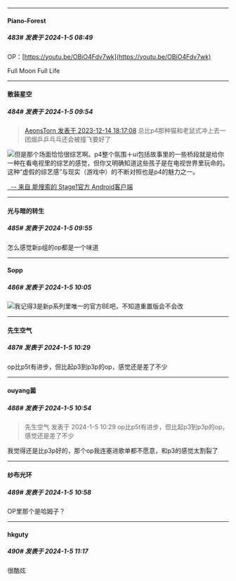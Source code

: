 
*****

####  Piano-Forest  
##### 483#       发表于 2024-1-5 08:49

OP：[https://youtu.be/OBiO4Fdv7wk](https://youtu.be/OBiO4Fdv7wk)

Full Moon Full Life


*****

####  散装星空  
##### 484#       发表于 2024-1-5 09:54

<blockquote><a href="httphttps://bbs.saraba1st.com/2b/forum.php?mod=redirect&amp;goto=findpost&amp;pid=63328631&amp;ptid=2138920" target="_blank">AeonsTorn 发表于 2023-12-14 18:17:08</a>
总比p4那种猫和老鼠式冲上去一团烟乒乒乓乓还会被撞飞要好了</blockquote><img src="https://static.saraba1st.com/image/smiley/face2017/037.png" referrerpolicy="no-referrer">但是那个场面恰恰很综艺啊。p4整个氛围＋ui包括故事里的一些桥段就是给你一种在看电视里的综艺的感觉，但你又明确知道这些孩子是在电视世界里玩命的。这种“虚假的综艺感”与现实（游戏中）的不断对照也是p4的魅力之一。

[  -- 来自 能搜索的 Stage1官方 Android客户端](https://www.coolapk.com/apk/140634)

*****

####  光与暗的转生  
##### 485#       发表于 2024-1-5 09:55

怎么感觉新p组的op都是一个味道


*****

####  Sopp  
##### 486#       发表于 2024-1-5 10:05

<img src="https://static.saraba1st.com/image/smiley/face2017/013.png" referrerpolicy="no-referrer">我记得3是新p系列里唯一的官方BE吧，不知道重置版会不会改


*****

####  先生空气  
##### 487#       发表于 2024-1-5 10:29

op比p5t有进步，但比起p3到p3p的op，感觉还是差了不少


*****

####  ouyang菌  
##### 488#       发表于 2024-1-5 10:54

<blockquote>先生空气 发表于 2024-1-5 10:29
op比p5t有进步，但比起p3到p3p的op，感觉还是差了不少</blockquote>
我觉得还是比p3p好的，那个op我连塞进歌单都不愿意，和p3的感觉太割裂了

*****

####  纱布光环  
##### 489#       发表于 2024-1-5 10:58

OP里那个是哈姆子？


*****

####  hkguty  
##### 490#       发表于 2024-1-5 11:17

很酷炫

